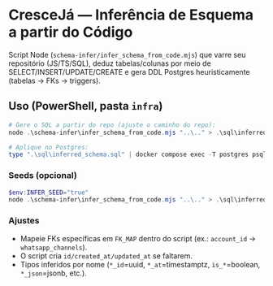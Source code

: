 
# CresceJá — Inferência de Esquema a partir do Código

Script Node (`schema-infer/infer_schema_from_code.mjs`) que varre seu repositório
(JS/TS/SQL), deduz tabelas/colunas por meio de SELECT/INSERT/UPDATE/CREATE e
gera DDL Postgres heuristicamente (tabelas -> FKs -> triggers).

## Uso (PowerShell, pasta `infra`)
```powershell
# Gere o SQL a partir do repo (ajuste o caminho do repo):
node .\schema-infer\infer_schema_from_code.mjs "..\.." > .\sql\inferred_schema.sql

# Aplique no Postgres:
type ".\sql\inferred_schema.sql" | docker compose exec -T postgres psql -U cresceja -d cresceja_db
```

### Seeds (opcional)
```powershell
$env:INFER_SEED="true"
node .\schema-infer\infer_schema_from_code.mjs "..\.." > .\sql\inferred_schema_with_seed.sql
```

### Ajustes
- Mapeie FKs específicas em `FK_MAP` dentro do script (ex.: `account_id` -> `whatsapp_channels`).
- O script cria `id/created_at/updated_at` se faltarem.
- Tipos inferidos por nome (`*_id`=uuid, `*_at`=timestamptz, `is_*`=boolean, `*_json`=jsonb, etc.).
